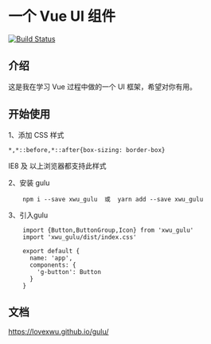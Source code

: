 #  一个 Vue UI 组件

[![Build Status](https://travis-ci.org/lovexwu/gulu.svg?branch=master)](https://travis-ci.org/lovexwu/gulu)

## 介绍
这是我在学习 Vue 过程中做的一个 UI 框架，希望对你有用。

## 开始使用

1、添加 CSS 样式
```
*,*::before,*::after{box-sizing: border-box}
```
IE8 及 以上浏览器都支持此样式

    
2、安装 gulu

```
    npm i --save xwu_gulu  或  yarn add --save xwu_gulu
```

3、引入gulu
```
    import {Button,ButtonGroup,Icon} from 'xwu_gulu'
    import 'xwu_gulu/dist/index.css'

    export default {
      name: 'app',
      components: {
        'g-button': Button
      }
    }
```

## 文档
https://lovexwu.github.io/gulu/






